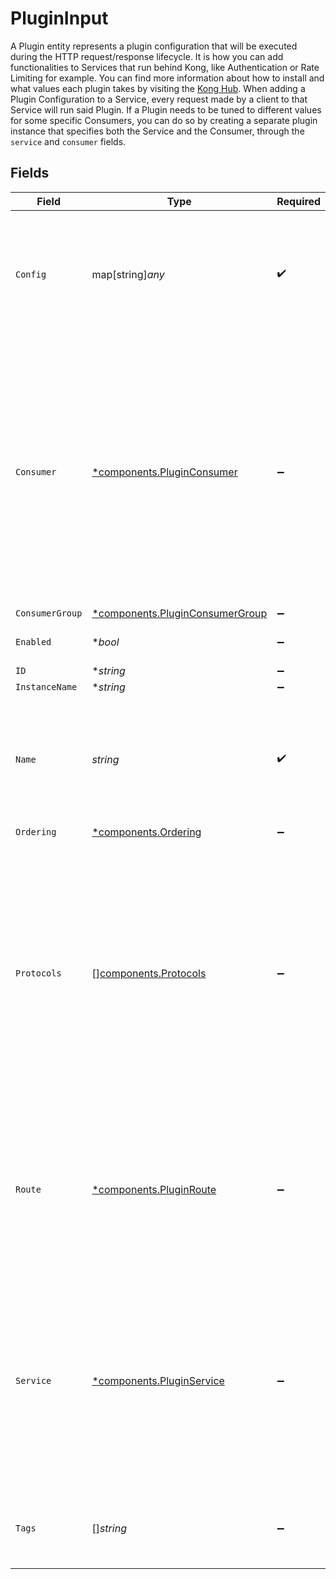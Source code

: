 # PluginInput

A Plugin entity represents a plugin configuration that will be executed during the HTTP request/response lifecycle. It is how you can add functionalities to Services that run behind Kong, like Authentication or Rate Limiting for example. You can find more information about how to install and what values each plugin takes by visiting the [Kong Hub](https://docs.konghq.com/hub/). When adding a Plugin Configuration to a Service, every request made by a client to that Service will run said Plugin. If a Plugin needs to be tuned to different values for some specific Consumers, you can do so by creating a separate plugin instance that specifies both the Service and the Consumer, through the `service` and `consumer` fields.


## Fields

| Field                                                                                                                                                                                                                                                                      | Type                                                                                                                                                                                                                                                                       | Required                                                                                                                                                                                                                                                                   | Description                                                                                                                                                                                                                                                                |
| -------------------------------------------------------------------------------------------------------------------------------------------------------------------------------------------------------------------------------------------------------------------------- | -------------------------------------------------------------------------------------------------------------------------------------------------------------------------------------------------------------------------------------------------------------------------- | -------------------------------------------------------------------------------------------------------------------------------------------------------------------------------------------------------------------------------------------------------------------------- | -------------------------------------------------------------------------------------------------------------------------------------------------------------------------------------------------------------------------------------------------------------------------- |
| `Config`                                                                                                                                                                                                                                                                   | map[string]*any*                                                                                                                                                                                                                                                           | :heavy_check_mark:                                                                                                                                                                                                                                                         | The configuration properties for the Plugin which can be found on the plugins documentation page in the [Kong Hub](https://docs.konghq.com/hub/).                                                                                                                          |
| `Consumer`                                                                                                                                                                                                                                                                 | [*components.PluginConsumer](../../models/components/pluginconsumer.md)                                                                                                                                                                                                    | :heavy_minus_sign:                                                                                                                                                                                                                                                         | If set, the plugin will activate only for requests where the specified has been authenticated. (Note that some plugins can not be restricted to consumers this way.). Leave unset for the plugin to activate regardless of the authenticated Consumer.                     |
| `ConsumerGroup`                                                                                                                                                                                                                                                            | [*components.PluginConsumerGroup](../../models/components/pluginconsumergroup.md)                                                                                                                                                                                          | :heavy_minus_sign:                                                                                                                                                                                                                                                         | N/A                                                                                                                                                                                                                                                                        |
| `Enabled`                                                                                                                                                                                                                                                                  | **bool*                                                                                                                                                                                                                                                                    | :heavy_minus_sign:                                                                                                                                                                                                                                                         | Whether the plugin is applied.                                                                                                                                                                                                                                             |
| `ID`                                                                                                                                                                                                                                                                       | **string*                                                                                                                                                                                                                                                                  | :heavy_minus_sign:                                                                                                                                                                                                                                                         | N/A                                                                                                                                                                                                                                                                        |
| `InstanceName`                                                                                                                                                                                                                                                             | **string*                                                                                                                                                                                                                                                                  | :heavy_minus_sign:                                                                                                                                                                                                                                                         | N/A                                                                                                                                                                                                                                                                        |
| `Name`                                                                                                                                                                                                                                                                     | *string*                                                                                                                                                                                                                                                                   | :heavy_check_mark:                                                                                                                                                                                                                                                         | The name of the Plugin that's going to be added. Currently, the Plugin must be installed in every Kong instance separately.                                                                                                                                                |
| `Ordering`                                                                                                                                                                                                                                                                 | [*components.Ordering](../../models/components/ordering.md)                                                                                                                                                                                                                | :heavy_minus_sign:                                                                                                                                                                                                                                                         | N/A                                                                                                                                                                                                                                                                        |
| `Protocols`                                                                                                                                                                                                                                                                | [][components.Protocols](../../models/components/protocols.md)                                                                                                                                                                                                             | :heavy_minus_sign:                                                                                                                                                                                                                                                         | A list of the request protocols that will trigger this plugin. The default value, as well as the possible values allowed on this field, may change depending on the plugin type. For example, plugins that only work in stream mode will only support `"tcp"` and `"tls"`. |
| `Route`                                                                                                                                                                                                                                                                    | [*components.PluginRoute](../../models/components/pluginroute.md)                                                                                                                                                                                                          | :heavy_minus_sign:                                                                                                                                                                                                                                                         | If set, the plugin will only activate when receiving requests via the specified route. Leave unset for the plugin to activate regardless of the Route being used.                                                                                                          |
| `Service`                                                                                                                                                                                                                                                                  | [*components.PluginService](../../models/components/pluginservice.md)                                                                                                                                                                                                      | :heavy_minus_sign:                                                                                                                                                                                                                                                         | If set, the plugin will only activate when receiving requests via one of the routes belonging to the specified Service. Leave unset for the plugin to activate regardless of the Service being matched.                                                                    |
| `Tags`                                                                                                                                                                                                                                                                     | []*string*                                                                                                                                                                                                                                                                 | :heavy_minus_sign:                                                                                                                                                                                                                                                         | An optional set of strings associated with the Plugin for grouping and filtering.                                                                                                                                                                                          |